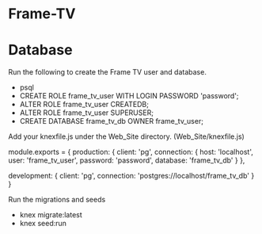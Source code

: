 # Frame-TV

# Database
Run the following to create the Frame TV user and database.
- psql
- CREATE ROLE frame_tv_user WITH LOGIN PASSWORD 'password';
- ALTER ROLE frame_tv_user CREATEDB;
- ALTER ROLE frame_tv_user SUPERUSER;
- CREATE DATABASE frame_tv_db OWNER frame_tv_user;

Add your knexfile.js under the Web_Site directory. (Web_Site/knexfile.js)

module.exports = {
  production: {
    client: 'pg',
    connection: {
      host: 'localhost',
      user: 'frame_tv_user',
      password: 'password',
      database: 'frame_tv_db'
    }
  },

  development: {
    client: 'pg',
    connection: 'postgres://localhost/frame_tv_db'
  }
}

Run the migrations and seeds
- knex migrate:latest
- knex seed:run
